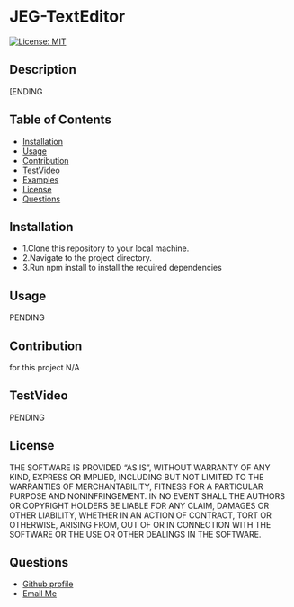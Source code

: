 # JEG-TextEditor
 
   [![License: MIT](https://img.shields.io/badge/License-MIT-yellow.svg)](https://opensource.org/licenses/MIT)

  ## Description
  
  [ENDING 
  
  ## Table of Contents
  - [Installation](#installation)
  - [Usage](#usage)
  - [Contribution](#contribution)
  - [TestVideo](#testVideo)
  - [Examples](#examples)
  - [License](#license)
  - [Questions](#questions)
  
  ## Installation
  <ul>
<li>1.Clone this repository to your local machine.</li>
<li>2.Navigate to the project directory.</li>
<li>3.Run npm install to install the required dependencies</li>
</ul>

  ## Usage
  
  PENDING

  ## Contribution
  for this project N/A
  
  ## TestVideo

PENDING



  ## License
  
   THE SOFTWARE IS PROVIDED “AS IS”, WITHOUT WARRANTY OF ANY KIND, EXPRESS OR IMPLIED, INCLUDING BUT NOT LIMITED TO THE WARRANTIES OF MERCHANTABILITY, FITNESS FOR A PARTICULAR PURPOSE AND NONINFRINGEMENT. IN NO EVENT SHALL THE AUTHORS OR COPYRIGHT HOLDERS BE LIABLE FOR ANY CLAIM, DAMAGES OR OTHER LIABILITY, WHETHER IN AN ACTION OF CONTRACT, TORT OR OTHERWISE, ARISING FROM, OUT OF OR IN CONNECTION WITH THE SOFTWARE OR THE USE OR OTHER DEALINGS IN THE SOFTWARE.

  ## Questions
  <ul>
      <li> <a href="https://github.com/jgalvez98>Github Profile"> Github profile </a>  </li>
      <li> <a href="mailto:jgalvez98@gmail.com"> Email Me </a>  </li>
  </ul>
